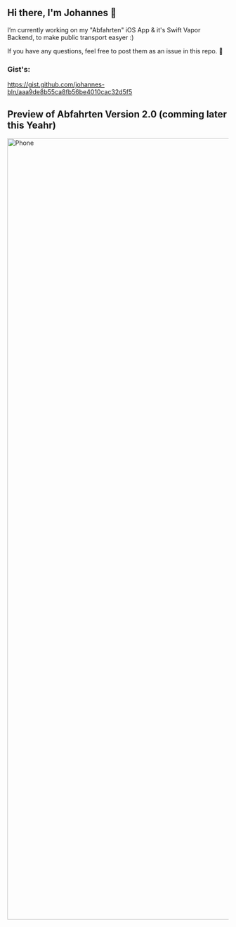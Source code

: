 ## Hi there, I'm Johannes 👋

I’m currently working on my "Abfahrten" iOS App & it's Swift Vapor Backend, to make public transport easyer :) 

If you have any questions, feel free to post them as an issue in this repo. 📧

### Gist's:
https://gist.github.com/johannes-bln/aaa9de8b55ca8fb56be4010cac32d5f5

###
###

## Preview of Abfahrten Version 2.0 (comming later this Yeahr)
<img width="2369" height="1779" alt="Phone" src="https://github.com/user-attachments/assets/3e16ff56-6afe-493c-bbbe-c596d0d9cbdb" />
